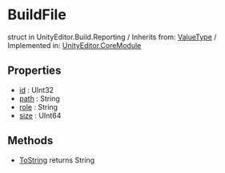 # BuildFile
struct in UnityEditor.Build.Reporting
 / Inherits from: <a href="https://docs.unity3d.com/6000.2/Documentation/ScriptReference/ValueType.html">ValueType</a> / Implemented in: <a href="https://docs.unity3d.com/6000.2/Documentation/ScriptReference/UnityEditor.CoreModule.html">UnityEditor.CoreModule</a>

## Properties
- <a href="https://docs.unity3d.com/6000.2/Documentation/ScriptReference/BuildFile-id.html">id</a> : UInt32
- <a href="https://docs.unity3d.com/6000.2/Documentation/ScriptReference/BuildFile-path.html">path</a> : String
- <a href="https://docs.unity3d.com/6000.2/Documentation/ScriptReference/BuildFile-role.html">role</a> : String
- <a href="https://docs.unity3d.com/6000.2/Documentation/ScriptReference/BuildFile-size.html">size</a> : UInt64

## Methods
- <a href="https://docs.unity3d.com/6000.2/Documentation/ScriptReference/BuildFile.ToString.html">ToString</a> returns String
